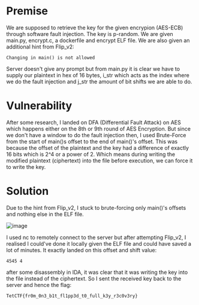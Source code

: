 # Premise

We are supposed to retrieve the key for the given encrypion (AES-ECB) through software fault injection. The key is p-random.
We are given main.py, encrypt.c, a dockerfile and encrypt ELF file. We are also given an additional hint from Flip_v2:

```Changing in main() is not allowed```

Server doesn't give any prompt but from main.py it is clear we have to supply our plaintext in hex of 16 bytes, i_str which acts as the index where we do the fault injection and j_str the amount of bit shifts we are able to do.

# Vulnerability

After some research, I landed on DFA (Differential Fault Attack) on AES which happens either on the 8th or 9th round of AES Encryption. But since we don't have a window to do the fault injection then, I used Brute-Force from the start of main()s offset to the end of main()'s offset.
This was because the offset of the plaintext and the key had a difference of exactly 16 bits which is 2^4 or a power of 2. Which means during writing the modified plaintext (ciphertext) into the file before execution, we can force it to write the key.

# Solution

Due to the hint from Flip_v2, I stuck to brute-forcing only main()'s offsets and nothing else in the ELF file.

![image](https://github.com/Aer0Sol/ChallengeDiscussion/assets/112194832/eb997f2b-7564-4053-bb9b-b4d7f24bf684)

I used nc to remotely connect to the server but after attempting Flip_v2, I realised I could've done it locally given the ELF file and could have saved a lot of minutes.
It exactly landed on this offset and shift value:

```4545 4```

after some disassembly in IDA, it was clear that it was writing the key into the file instead of the ciphertext.
So I sent the received key back to the server
and hence the flag:

```TetCTF{fr0m_0n3_b1t_fl1pp3d_t0_full_k3y_r3c0v3ry}```
